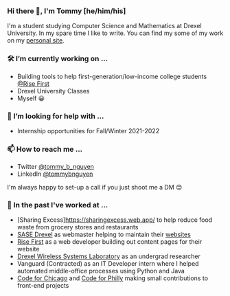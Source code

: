 ### Hi there 👋, I'm Tommy [he/him/his]
I'm a student studying Computer Science and Mathematics at Drexel University. In my spare time I like to write. You can find my some of my work on my [personal site](https://tommynguyen.dev/).

### 🛠 I’m currently working on ...

- Building tools to help first-generation/low-income college students [@Rise First](https://risefirst.org/)
- Drexel University Classes
- Myself 😀

### 🤚 I’m looking for help with ...
- Internship opportunities for Fall/Winter 2021-2022

### 📫 How to reach me ...
- Twitter [@tommy_b_nguyen](https://twitter.com/tommy_b_nguyen)
- LinkedIn [@tommybnguyen](https://www.linkedin.com/in/tommybnguyen/)

I'm always happy to set-up a call if you just shoot me a DM 😊

### 📜 In the past I've worked at ...
- [Sharing Excess]https://sharingexcess.web.app/ to help reduce food waste from grocery stores and restaurants
- [SASE Drexel](https://sase-drexel.weebly.com/) as webmaster helping to maintain their [websites](https://sase-drexel.github.io/mentorship-profiles/)
- [Rise First](https://risefirst.org/) as a web developer building out content pages for their website
- [Drexel Wireless Systems Laboratory](https://research.coe.drexel.edu/ece/dwsl/) as an undergrad researcher
- Vanguard (Contracted) as an IT Developer intern where I helped automated middle-office processes using Python and Java
- [Code for Chicago](https://codeforchicago.org/) and [Code for Philly](https://codeforchicago.org/) making small contributions to front-end projects

<!--
**tnguyen21/tnguyen21** is a ✨ _special_ ✨ repository because its `README.md` (this file) appears on your GitHub profile.

Here are some ideas to get you started:

- 🔭 I’m currently working on ...
- 🌱 I’m currently learning ...
- 👯 I’m looking to collaborate on ...
- 💬 Ask me about ...
- 📫 How to reach me: ...
- 😄 Pronouns: ...
- ⚡ Fun fact: ...
-->


